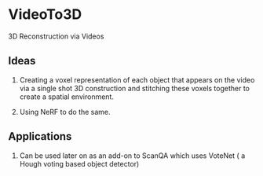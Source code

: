# VideoTo3D
3D Reconstruction via Videos

## Ideas

1. Creating a voxel representation of each object that appears on the 
video via a single shot 3D construction and stitching these voxels 
together to create a spatial environment.

2. Using NeRF to do the same.

## Applications

1. Can be used later on as an add-on to ScanQA which uses VoteNet ( a 
Hough voting based object detector)


